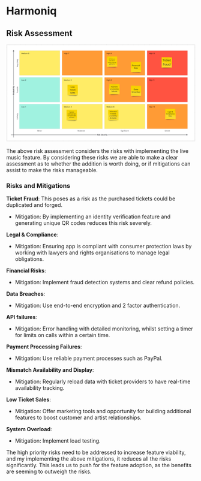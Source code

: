 # Harmoniq

## Risk Assessment

![risk assessment](./assets/risk_assessment.png)

The above risk assessment considers the risks with implementing the live music feature. By considering these risks we are able to make a clear assessment as to whether the addition is worth doing, or if mitigations can assist to make the risks manageable.

### Risks and Mitigations

**Ticket Fraud**: This poses as a risk as the purchased tickets could be duplicated and forged.
- Mitigation: By implementing an identity verification feature and generating unique QR codes reduces this risk severely.

**Legal & Compliance**:
- Mitigation: Ensuring app is compliant with consumer protection laws by working with lawyers and rights organisations to manage legal obligations.

**Financial Risks**:
- Mitigation: Implement fraud detection systems and clear refund policies.

**Data Breaches**:
 - Mitigation: Use end-to-end encryption and 2 factor authentication.

**API failures**:
 - Mitigation: Error handling with detailed monitoring, whilst setting a timer for limits on calls within a certain time.

**Payment Processing Failures**: 
- Mitigation: Use reliable payment processes such as PayPal.

**Mismatch Availability and Display**:
- Mitigation: Regularly reload data with ticket providers to have real-time availability tracking.

**Low Ticket Sales**:
- Mitigation: Offer marketing tools and opportunity for building additional features to boost customer and artist relationships.

**System Overload**:
- Mitigation: Implement load testing.


The high priority risks need to be addressed to increase feature viability, and my implementing the above mitigations, it reduces all the risks significantly. This leads us to push for the feature adoption, as the benefits are seeming to outweigh the risks.